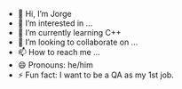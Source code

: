 - 👋 Hi, I’m Jorge
- 👀 I’m interested in ...
- 🌱 I’m currently learning C++
- 💞️ I’m looking to collaborate on ...
- 📫 How to reach me ...
- 😄 Pronouns: he/him
- ⚡ Fun fact: I want to be a QA as my 1st job.

<!---
imjrge/imjrge is a ✨ special ✨ repository because its `README.md` (this file) appears on your GitHub profile.
You can click the Preview link to take a look at your changes.
--->
